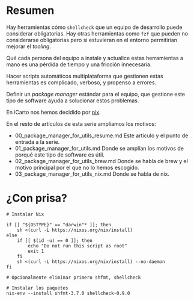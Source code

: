 # Resumen

Hay herramientas cómo `shellcheck` que un equipo de desarrollo puede considerar obligatorias. Hay otras herramientas como `fzf` que pueden no considerarse obligatorias pero si estuvieran en el entorno permitirían mejorar el _tooling_.

Qué cada persona del equipo a instale y actualice estas herramientas a mano es una pérdida de tiempo y una fricción innecesaria.

Hacer scripts automáticos multiplataforma que gestionen estas herramientas es complicado, verboso, y propenso a errores.

Definir un _package manager_ estándar para el equipo, que gestione este tipo de software ayuda a solucionar estos problemas.

En iCarto nos hemos decidido por [nix](https://nixos.org/).

En el resto de artículos de esta serie ampliamos los motivos:

-   00_package_manager_for_utils_resume.md Este artículo y el punto de entrada a la serie.
-   01_package_manager_for_utils.md Donde se amplían los motivos de porqué este tipo de software es útil.
-   02_package_manager_for_utils_brew.md Donde se habla de brew y el motivo principal por el que no lo hemos escogido.
-   03_package_manager_for_utils_nix.md Donde se habla de nix.

# ¿Con prisa?

```
# Instalar Nix

if [[ "${OSTYPE}" == "darwin"* ]]; then
    sh <(curl -L https://nixos.org/nix/install)
else
    if [[ $(id -u) == 0 ]]; then
        echo "Do not run this script as root"
        exit 1
    fi
    sh <(curl -L https://nixos.org/nix/install) --no-daemon
fi

# Opcionalmente eliminar primero shfmt, shellcheck

# Instalar los paquetes
nix-env --install shfmt-3.7.0 shellcheck-0.9.0
```
